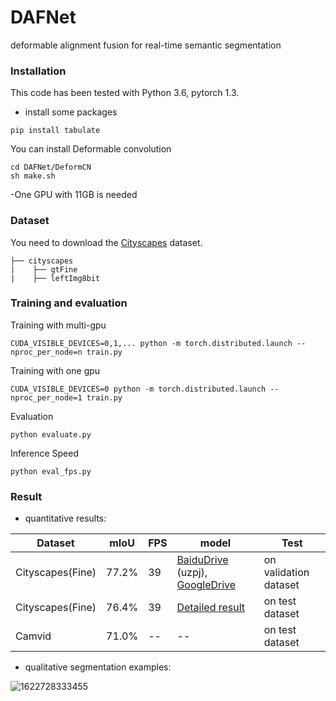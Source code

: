 # DAFNet

deformable alignment fusion for real-time semantic segmentation



### Installation
This code has been tested with Python 3.6, pytorch 1.3. 
- install some packages
```
pip install tabulate
```
You can install Deformable convolution
```
cd DAFNet/DeformCN
sh make.sh
```
-One GPU with 11GB is needed


### Dataset

You need to download the [Cityscapes](https://www.cityscapes-dataset.com/downloads/) dataset.

```
├── cityscapes
|    ├── gtFine
|    ├── leftImg8bit

```

### Training and evaluation
Training with multi-gpu
```
CUDA_VISIBLE_DEVICES=0,1,... python -m torch.distributed.launch --nproc_per_node=n train.py 
```
Training with one gpu
```
CUDA_VISIBLE_DEVICES=0 python -m torch.distributed.launch --nproc_per_node=1 train.py 
```
Evaluation
```
python evaluate.py
```
Inference Speed
```
python eval_fps.py
```


### Result

- quantitative results:

| Dataset          | mIoU  | FPS  | model                                                        | Test                  |
| ---------------- | ----- | ---- | ------------------------------------------------------------ | --------------------- |
| Cityscapes(Fine) | 77.2% | 39   | [BaiduDrive](https://pan.baidu.com/s/1jsi1fiG474KA3DDbGJ3hzQ) (uzpj),  [GoogleDrive](https://drive.google.com/file/d/1PTI4nzjdx4iC7G_8q9BA5y9t-UXBYzxa/view?usp=sharing) | on validation dataset |
| Cityscapes(Fine)           | 76.4% | 39   | [Detailed result](https://www.cityscapes-dataset.com/anonymous-results/?id=ad42cc2ce867d17024596d52f2d93b6aa6215947058e01caaf9e8e8dfe148733)                                                         | on test dataset       |
| Camvid           | 71.0% | --   | --                                                           | on test dataset       |

- qualitative segmentation examples:

![1622728333455](imgs/1622728333455.gif)

